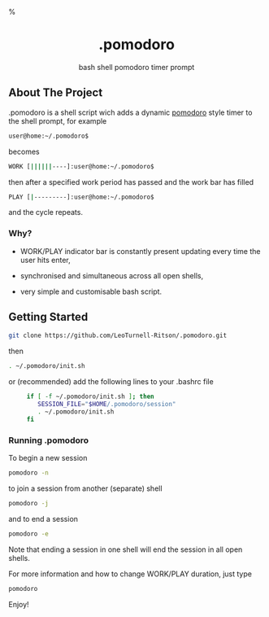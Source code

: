 %<h1 align="center">.pomodoro</h1>

<p align="center">
  bash shell pomodoro timer prompt
  </p>
</div>

## About The Project

.pomodoro is a shell script wich adds a dynamic [pomodoro](https://en.wikipedia.org/wiki/Pomodoro_Technique) style timer to the shell prompt, for example
```sh
user@home:~/.pomodoro$ 
```
becomes
```sh
WORK [||||||----]:user@home:~/.pomodoro$
```
then after a specified work period has passed and the work bar has filled 
```sh
PLAY [|---------]:user@home:~/.pomodoro$
```
and the cycle repeats. 

### Why?

- WORK/PLAY indicator bar is constantly present updating every time the user hits enter,

- synchronised and simultaneous across all open shells,

- very simple and customisable bash script.

## Getting Started

   ```sh
   git clone https://github.com/LeoTurnell-Ritson/.pomodoro.git
   ```
   then
      
   ```sh
   . ~/.pomodoro/init.sh
   ```

   or (recommended) add the following lines to your .bashrc file

   ```sh
        if [ -f ~/.pomodoro/init.sh ]; then
           SESSION_FILE="$HOME/.pomodoro/session"
           . ~/.pomodoro/init.sh
        fi
   ```
   
### Running .pomodoro

To begin a new session

```sh
pomodoro -n
```
to join a session from another (separate) shell
```sh
pomodoro -j
```
and to end a session

```sh
pomodoro -e
```

Note that ending a session in one shell will end the session in all open shells.

For more information and how to change WORK/PLAY duration, just type 

```sh
pomodoro
```

Enjoy!